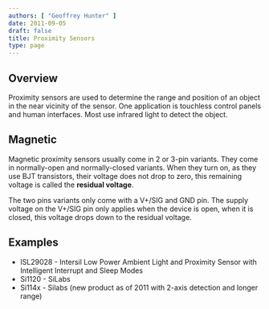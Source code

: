 ```yaml
---
authors: [ "Geoffrey Hunter" ]
date: 2011-09-05
draft: false
title: Proximity Sensors
type: page
---
```


## Overview

Proximity sensors are used to determine the range and position of an object in the near vicinity of the sensor. One application is touchless control panels and human interfaces. Most use infrared light  to detect the object.

## Magnetic

Magnetic proximity sensors usually come in 2 or 3-pin variants. They come in normally-open and normally-closed variants. When they turn on, as they use BJT transistors, their voltage does not drop to zero, this remaining voltage is called the **residual voltage**.

The two pins variants only come with a V+/SIG and GND pin. The supply voltage on the V+/SIG pin only applies when the device is open, when it is closed, this voltage drops down to the residual voltage.

## Examples

* ISL29028 - Intersil Low Power Ambient Light and Proximity Sensor with Intelligent Interrupt and Sleep Modes
* Si1120 - SiLabs
* Si114x - Silabs (new product as of 2011 with 2-axis detection and longer range)
